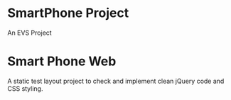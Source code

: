 # SmartPhone Project
An EVS Project

# Smart Phone Web
A static test layout project to check and implement clean jQuery code and CSS styling.
